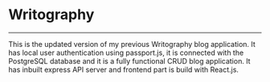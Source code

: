 <h1>Writography</h1>

<hr/>

<p>This is the updated version of my previous Writography blog application. It has local user authentication using passport.js, it is connected with the PostgreSQL database and it is a fully functional CRUD blog application. It has inbuilt express API server and frontend part is build with React.js. </p>
